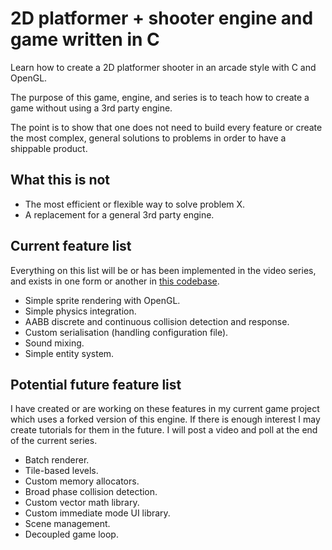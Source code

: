 # 2D platformer + shooter engine and game written in C

Learn how to create a 2D platformer shooter in
an arcade style with C and OpenGL.

The purpose of this game, engine, and series is
to teach how to create a game without using a 3rd
party engine.

The point is to show that one does not need to
build every feature or create the most complex,
general solutions to problems in order to have
a shippable product.

## What this is not

- The most efficient or flexible way to solve
problem X.
- A replacement for a general 3rd party engine.

## Current feature list

Everything on this list will be or has been
implemented in the video series, and exists in
one form or another in
[this codebase](https://github.com/Falconerd/games-from-scratch).

- Simple sprite rendering with OpenGL.
- Simple physics integration.
- AABB discrete and continuous collision
detection and response.
- Custom serialisation (handling configuration
file).
- Sound mixing.
- Simple entity system.

## Potential future feature list

I have created or are working on these features
in my current game project which uses a forked
version of this engine. If there is enough
interest I may create tutorials for them in the
future. I will post a video and poll at the end
of the current series.

- Batch renderer.
- Tile-based levels.
- Custom memory allocators.
- Broad phase collision detection.
- Custom vector math library.
- Custom immediate mode UI library.
- Scene management.
- Decoupled game loop.

